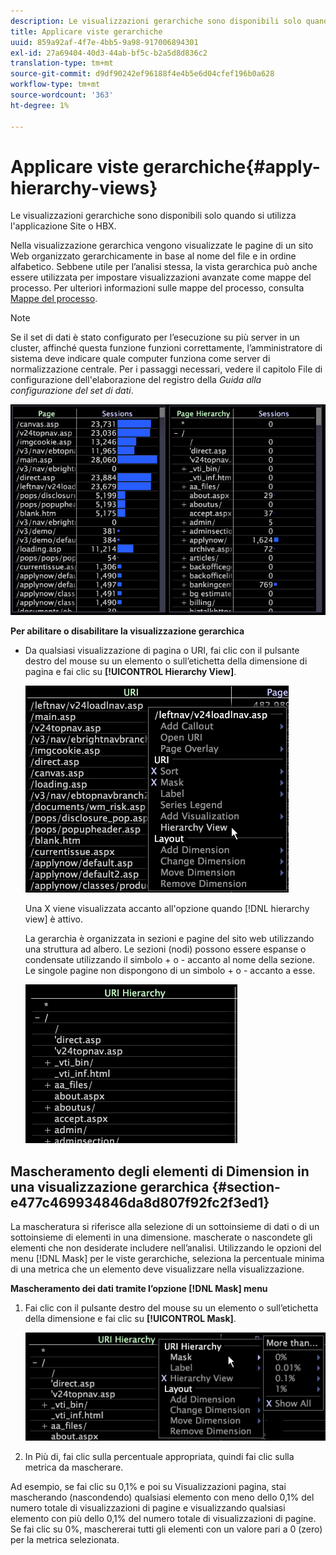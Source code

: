 ```yaml
---
description: Le visualizzazioni gerarchiche sono disponibili solo quando si utilizza l'applicazione Site o HBX.
title: Applicare viste gerarchiche
uuid: 859a92af-4f7e-4bb5-9a98-917006894301
exl-id: 27a69404-40d3-44ab-bf5c-b2a5d8d836c2
translation-type: tm+mt
source-git-commit: d9df90242ef96188f4e4b5e6d04cfef196b0a628
workflow-type: tm+mt
source-wordcount: '363'
ht-degree: 1%

---
```


# Applicare viste gerarchiche{#apply-hierarchy-views}

Le visualizzazioni gerarchiche sono disponibili solo quando si utilizza l&#39;applicazione Site o HBX.

Nella visualizzazione gerarchica vengono visualizzate le pagine di un sito Web organizzato gerarchicamente in base al nome del file e in ordine alfabetico. Sebbene utile per l’analisi stessa, la vista gerarchica può anche essere utilizzata per impostare visualizzazioni avanzate come mappe del processo. Per ulteriori informazioni sulle mappe del processo, consulta [Mappe del processo](../../../../home/c-get-started/c-analysis-vis/c-proc-maps/c-proc-maps.md#concept-880aee224404429785b733a4e80d275e).

>[!NOTE]
>
>Se il set di dati è stato configurato per l’esecuzione su più server in un cluster, affinché questa funzione funzioni correttamente, l’amministratore di sistema deve indicare quale computer funziona come server di normalizzazione centrale. Per i passaggi necessari, vedere il capitolo File di configurazione dell&#39;elaborazione del registro della *Guida alla configurazione del set di dati*.

![](assets/vis_Table_CompareHierarchy.png)

**Per abilitare o disabilitare la visualizzazione gerarchica**

* Da qualsiasi visualizzazione di pagina o URI, fai clic con il pulsante destro del mouse su un elemento o sull’etichetta della dimensione di pagina e fai clic su **[!UICONTROL Hierarchy View]**.

   ![](assets/mnu_Table_HierarchyView.png)

   Una X viene visualizzata accanto all&#39;opzione quando [!DNL hierarchy view] è attivo.

   La gerarchia è organizzata in sezioni e pagine del sito web utilizzando una struttura ad albero. Le sezioni (nodi) possono essere espanse o condensate utilizzando il simbolo + o - accanto al nome della sezione. Le singole pagine non dispongono di un simbolo + o - accanto a esse.

   ![](assets/vis_Table_HierarchyView_Expanded.png)

## Mascheramento degli elementi di Dimension in una visualizzazione gerarchica {#section-e477c469934846da8d807f92fc2f3ed1}

La mascheratura si riferisce alla selezione di un sottoinsieme di dati o di un sottoinsieme di elementi in una dimensione. mascherate o nascondete gli elementi che non desiderate includere nell’analisi. Utilizzando le opzioni del menu [!DNL Mask] per le viste gerarchiche, seleziona la percentuale minima di una metrica che un elemento deve visualizzare nella visualizzazione.

**Mascheramento dei dati tramite l’opzione  [!DNL Mask] menu**

1. Fai clic con il pulsante destro del mouse su un elemento o sull’etichetta della dimensione e fai clic su **[!UICONTROL Mask]**.

   ![](assets/mnu_Table_HierarchyView_Masking.png)

1. In Più di, fai clic sulla percentuale appropriata, quindi fai clic sulla metrica da mascherare.

Ad esempio, se fai clic su 0,1% e poi su Visualizzazioni pagina, stai mascherando (nascondendo) qualsiasi elemento con meno dello 0,1% del numero totale di visualizzazioni di pagine e visualizzando qualsiasi elemento con più dello 0,1% del numero totale di visualizzazioni di pagine. Se fai clic su 0%, maschererai tutti gli elementi con un valore pari a 0 (zero) per la metrica selezionata.
